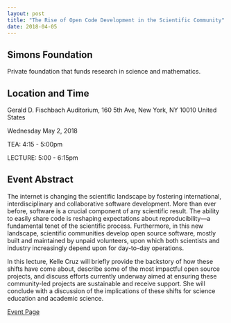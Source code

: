 ```yaml
---
layout: post
title: "The Rise of Open Code Development in the Scientific Community"
date: 2018-04-05
---
```

## Simons Foundation 

Private foundation that funds research in science and mathematics.

## Location and Time

Gerald D. Fischbach Auditorium, 160 5th Ave, New York, NY 10010 United States 

Wednesday May 2, 2018

TEA: 4:15 - 5:00pm

LECTURE: 5:00 - 6:15pm

## Event Abstract

The internet is changing the scientific landscape by fostering international, interdisciplinary and collaborative software development. More than ever before, software is a crucial component of any scientific result. The ability to easily share code is reshaping expectations about reproducibility—a fundamental tenet of the scientific process. Furthermore, in this new landscape, scientific communities develop open source software, mostly built and maintained by unpaid volunteers, upon which both scientists and industry increasingly depend upon for day-to-day operations.

In this lecture, Kelle Cruz will briefly provide the backstory of how these shifts have come about, describe some of the most impactful open source projects, and discuss efforts currently underway aimed at ensuring these community-led projects are sustainable and receive support. She will conclude with a discussion of the implications of these shifts for science education and academic science.

[Event Page](https://www.simonsfoundation.org/event/collaborations-in-the-extreme-the-rise-of-open-code-development-in-the-scientific-community/)
